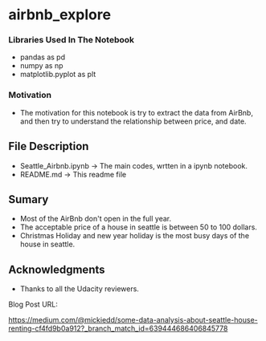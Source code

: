 # airbnb_explore

### Libraries Used In The Notebook
- pandas as pd
- numpy as np
- matplotlib.pyplot as plt

### Motivation
- The motivation for this notebook is try to extract the data from AirBnb, and then try to understand the relationship between price, and date.

## File Description
- Seattle_Airbnb.ipynb -> The main codes, wrtten in a ipynb notebook.
- README.md -> This readme file

## Sumary
- Most of the AirBnb don't open in the full year.
- The acceptable price of a house in seattle is between 50 to 100 dollars.
- Christmas Holiday and new year holiday is the most busy days of the house in seattle.

## Acknowledgments
- Thanks to all the Udacity reviewers.

Blog Post URL:

https://medium.com/@mickiedd/some-data-analysis-about-seattle-house-renting-cf4fd9b0a912?_branch_match_id=639444686406845778
